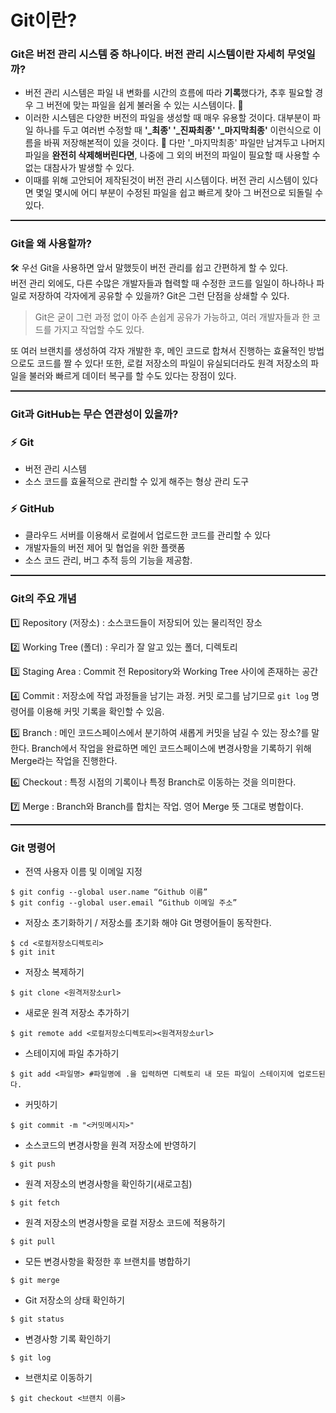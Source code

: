 # Git이란?

### Git은 버전 관리 시스템 중 하나이다. 버전 관리 시스템이란 자세히 무엇일까?
- 버전 관리 시스템은 파일 내 변화를 시간의 흐름에 따라 **기록**했다가, 추후 필요할 경우 그 버전에 맞는 파일을 쉽게 불러올 수 있는 시스템이다. 🤗
- 이러한 시스템은 다양한 버전의 파일을 생성할 때 매우 유용할 것이다. 대부분이 파일 하나를 두고 여러번 수정할 때 **'_최종' '_진짜최종' '_마지막최종'** 이런식으로 이름을 바꿔 저장해본적이 있을 것이다. 🤔 다만 '_마지막최종' 파일만 남겨두고 나머지 파일을 **완전히 삭제해버린다면**, 나중에 그 외의 버전의 파일이 필요할 때 사용할 수 없는 대참사가 발생할 수 있다.
- 이때를 위해 고안되어 제작된것이 버전 관리 시스템이다. 버전 관리 시스템이 있다면 몇일 몇시에 어디 부분이 수정된 파일을 쉽고 빠르게 찾아 그 버전으로 되돌릴 수 있다.

<hr style="height:2px">

### Git을 왜 사용할까?
🛠️ 우선 Git을 사용하면 앞서 말했듯이 버전 관리를 쉽고 간편하게 할 수 있다.<br />
버전 관리 외에도, 다른 수많은 개발자들과 협력할 때 수정한 코드를 일일이 하나하나 파일로 저장하여 각자에게 공유할 수 있을까? Git은 그런 단점을 상쇄할 수 있다.

> Git은 굳이 그런 과정 없이 아주 손쉽게 공유가 가능하고, 여러 개발자들과 한 코드를 가지고 작업할 수도 있다.

또 여러 브랜치를 생성하여 각자 개발한 후, 메인 코드로 합쳐서 진행하는 효율적인 방법으로도 코드를 짤 수 있다! 또한, 로컬 저장소의 파일이 유실되더라도 원격 저장소의 파일을 불러와 빠르게 데이터 복구를 할 수도 있다는 장점이 있다.

<hr style="height:2px">

### Git과 GitHub는 무슨 연관성이 있을까?
### ⚡️ Git
- 버전 관리 시스템
- 소스 코드를 효율적으로 관리할 수 있게 해주는 형상 관리 도구

### ⚡️ GitHub
- 클라우드 서버를 이용해서 로컬에서 업로드한 코드를 관리할 수 있다
- 개발자들의 버전 제어 및 협업을 위한 플랫폼
- 소스 코드 관리, 버그 추적 등의 기능을 제공함.

<hr style="height:2px">

### Git의 주요 개념

1️⃣ Repository (저장소) : 소스코드들이 저장되어 있는 물리적인 장소

2️⃣ Working Tree (폴더) : 우리가 잘 알고 있는 폴더, 디렉토리

3️⃣ Staging Area : Commit 전 Repository와 Working Tree 사이에 존재하는 공간

4️⃣ Commit : 저장소에 작업 과정들을 남기는 과정. 커밋 로그를 남기므로 `git log` 명령어를 이용해 커밋 기록을 확인할 수 있음.

5️⃣ Branch : 메인 코드스페이스에서 분기하여 새롭게 커밋을 남길 수 있는 장소?를 말한다. Branch에서 작업을 완료하면 메인 코드스페이스에 변경사항을 기록하기 위해 Merge라는 작업을 진행한다.

6️⃣ Checkout : 특정 시점의 기록이나 특정 Branch로 이동하는 것을 의미한다.

7️⃣ Merge : Branch와 Branch를 합치는 작업. 영어 Merge 뜻 그대로 병합이다.

<hr style="height:2px">

### Git 명령어
- 전역 사용자 이름 및 이메일 지정
```
$ git config --global user.name “Github 이름”
$ git config --global user.email “Github 이메일 주소”
```
- 저장소 초기화하기 / 저장소를 초기화 해야 Git 명령어들이 동작한다.
```
$ cd <로컬저장소디렉토리>
$ git init
```
- 저장소 복제하기
```
$ git clone <원격저장소url>
```
- 새로운 원격 저장소 추가하기
```
$ git remote add <로컬저장소디렉토리><원격저장소url>
```
- 스테이지에 파일 추가하기
```
$ git add <파일명> #파일명에 .을 입력하면 디렉토리 내 모든 파일이 스테이지에 업로드된다.
```
- 커밋하기
```
$ git commit -m "<커밋메시지>"
```
- 소스코드의 변경사항을 원격 저장소에 반영하기
```
$ git push
```
- 원격 저장소의 변경사항을 확인하기(새로고침)
```
$ git fetch
```
- 원격 저장소의 변경사항을 로컬 저장소 코드에 적용하기
```
$ git pull
```
- 모든 변경사항을 확정한 후 브랜치를 병합하기
```
$ git merge
```
- Git 저장소의 상태 확인하기
```
$ git status
```
- 변경사항 기록 확인하기
```
$ git log
```
- 브랜치로 이동하기
```
$ git checkout <브랜치 이름>
```